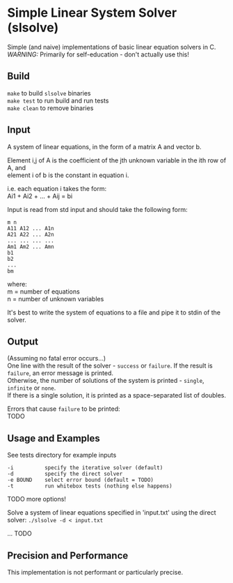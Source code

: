 # Simple Linear System Solver (slsolve)
Simple (and naive) implementations of basic linear equation solvers in C.  
*WARNING:* Primarily for self-education - don't actually use this!

## Build
`make` to build `slsolve` binaries  
`make test` to run build and run tests  
`make clean` to remove binaries

## Input
A system of linear equations, in the form of a matrix A and vector b.

Element i,j of A is the coefficient of the jth unknown variable in the ith row of A, and  
element i of b is the constant in equation i.

i.e. each equation i takes the form:  
    Ai1 + Ai2 + ... + Aij = bi

Input is read from std input and should take the following form:
```
m n
A11 A12 ... A1n
A21 A22 ... A2n
... ... ... ...
Am1 Am2 ... Amn
b1
b2
...
bm
```
where:  
m = number of equations  
n = number of unknown variables  

It's best to write the system of equations to a file and pipe it to stdin of the solver.

## Output
(Assuming no fatal error occurs...)  
One line with the result of the solver - `success` or `failure`. If the result is `failure`, an error message is printed.  
Otherwise, the number of solutions of the system is printed - `single`, `infinite` or `none`.  
If there is a single solution, it is printed as a space-separated list of doubles.

Errors that cause `failure` to be printed:  
TODO

## Usage and Examples
See tests directory for example inputs
```
-i          specify the iterative solver (default)
-d          specify the direct solver
-e BOUND    select error bound (default = TODO)
-t          run whitebox tests (nothing else happens)
```
TODO more options!

Solve a system of linear equations specified in 'input.txt' using the direct solver:
```./slsolve -d < input.txt```

... TODO

## Precision and Performance
This implementation is not performant or particularly precise.

